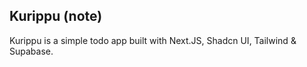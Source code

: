 ## Kurippu (note)

Kurippu is a simple todo app built with Next.JS, Shadcn UI, Tailwind & Supabase.
